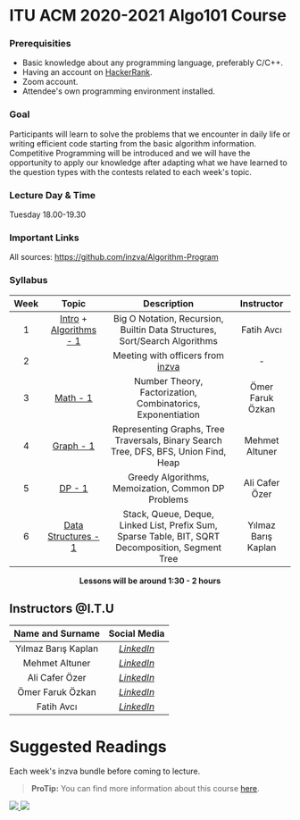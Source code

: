 
# ITU ACM 2020-2021 Algo101 Course

### Prerequisities
 - Basic knowledge about any programming language, preferably C/C++.
 - Having an account on [HackerRank](https://www.hackerrank.com/).
 - Zoom account.
 - Attendee's own programming environment installed.

### Goal

Participants will learn to solve the problems that we encounter in daily life or writing efficient code starting from the basic algorithm information. Competitive Programming will be introduced and we will have the opportunity to apply our knowledge after adapting what we have learned to the question types with the contests related to each week's topic.

### Lecture Day & Time

Tuesday 18.00-19.30

### Important Links

All sources: https://github.com/inzva/Algorithm-Program

### Syllabus

|  Week |  Topic  | Description  | Instructor |
| :------------: | :------------: | :------------: | :--------:|
| 1 | [Intro](https://github.com/inzva/Algorithm-Program/tree/master/bundles/01-intro) + [Algorithms - 1](https://github.com/inzva/Algorithm-Program/tree/master/bundles/02-algorithms-1) | Big O Notation, Recursion, Builtin Data Structures, Sort/Search Algorithms  | Fatih Avcı|
| 2  |  | Meeting with officers from [inzva](https://inzva.com/)  | - |
| 3  | [Math - 1](https://github.com/inzva/Algorithm-Program/tree/master/bundles/03-math-1)  | Number Theory, Factorization, Combinatorics, Exponentiation  | Ömer Faruk Özkan|
| 4  | [Graph - 1](https://github.com/inzva/Algorithm-Program/tree/master/bundles/04-graph-1)  | Representing Graphs, Tree Traversals, Binary Search Tree, DFS, BFS, Union Find, Heap  | Mehmet Altuner |
| 5 | [DP - 1](https://github.com/inzva/Algorithm-Program/tree/master/bundles/05-dp-1)| Greedy Algorithms, Memoization, Common DP Problems | Ali Cafer Özer |
| 6 | [Data Structures - 1](https://github.com/inzva/Algorithm-Program/tree/master/bundles/06-data-structures-1)| Stack, Queue, Deque, Linked List, Prefix Sum, Sparse Table, BIT, SQRT Decomposition, Segment Tree | Yılmaz Barış Kaplan |

<p align="center"><b>Lessons will be around 1:30 - 2 hours</b></p>

## Instructors @I.T.U

| Name and Surname | Social Media |
|:--:|:--:|
| Yılmaz Barış Kaplan | [*LinkedIn*](https://www.linkedin.com/in/kaplanbar/) |
| Mehmet Altuner | [*LinkedIn*](https://www.linkedin.com/in/mehmet-altuner/) |
| Ali Cafer Özer | [*LinkedIn*](https://www.linkedin.com/in/ali-cafer-%C3%B6zer-859063147/) |
| Ömer Faruk Özkan | [*LinkedIn*](http://linkedin.com/in/%C3%B6mer-faruk-%C3%B6zkan-1941991b4) |
| Fatih Avcı | [*LinkedIn*](https://www.linkedin.com/in/avcifatih/) |


# Suggested Readings

Each week's inzva bundle before coming to lecture.

> **ProTip:** You can find more information about this course [here](https://github.com/inzva/Algorithm-Program).

<p align="left">
 <a href="//ituacm.com" target="_blank">
    <img src="https://ituacm.com/wp-content/uploads/2017/08/itu-logo.png">
  </a>
  <a href="https://inzva.com/" target="_blank">
    <img src="https://avatars0.githubusercontent.com/u/26366279?s=200&v=4">
  </a>
</p>
